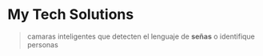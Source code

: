 # My Tech Solutions
 >camaras inteligentes que detecten el lenguaje de **señas** o identifique personas
